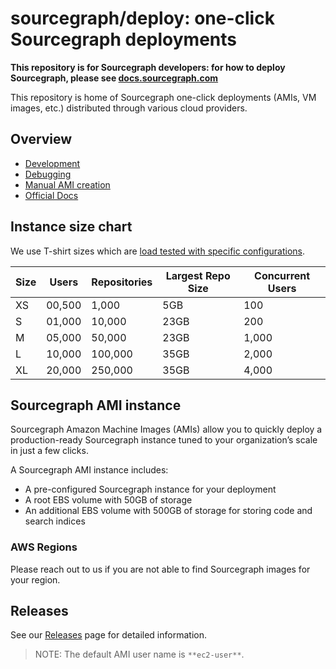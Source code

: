 # sourcegraph/deploy: one-click Sourcegraph deployments

**This repository is for Sourcegraph developers: for how to deploy Sourcegraph, please see [docs.sourcegraph.com](https://docs.sourcegraph.com)**

This repository is home of Sourcegraph one-click deployments (AMIs, VM images, etc.) distributed through various cloud providers.

## Overview

* [Development](./doc/development.md)
* [Debugging](./doc/debugging.md)
* [Manual AMI creation](./doc/manual-ami.md)
* [Official Docs](https://docs.sourcegraph.com/admin/deploy/machine-images)

## Instance size chart

We use T-shirt sizes which are [load tested with specific configurations](https://github.com/sourcegraph/reference-architecture-test).

| Size | Users  | Repositories | Largest Repo Size | Concurrent Users | 
| ---- | ------ | ------------ | ----------------- | ---------------- |
| XS   | 00,500 | 1,000        | 5GB               | 100              |
| S    | 01,000 | 10,000       | 23GB              | 200              |
| M    | 05,000 | 50,000       | 23GB              | 1,000            |
| L    | 10,000 | 100,000      | 35GB              | 2,000            |
| XL   | 20,000 | 250,000      | 35GB              | 4,000            |

## Sourcegraph AMI instance

Sourcegraph Amazon Machine Images (AMIs) allow you to quickly deploy a production-ready Sourcegraph instance tuned to your organization’s scale in just a few clicks.

A Sourcegraph AMI instance includes:
- A pre-configured Sourcegraph instance for your deployment
- A root EBS volume with 50GB of storage
- An additional EBS volume with 500GB of storage for storing code and search indices

### AWS Regions

Please reach out to us if you are not able to find Sourcegraph images for your region.

## Releases

See our [Releases](https://github.com/sourcegraph/deploy/releases) page for detailed information.

> NOTE: The default AMI user name is `**ec2-user**`.
